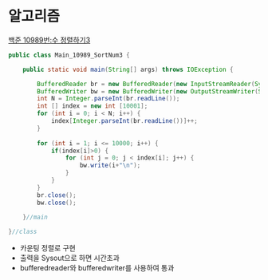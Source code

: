 # 알고리즘
[백준 10989번:수 정렬하기3](https://www.acmicpc.net/problem/10989)
```java
public class Main_10989_SortNum3 {

	public static void main(String[] args) throws IOException {

		BufferedReader br = new BufferedReader(new InputStreamReader(System.in));
		BufferedWriter bw = new BufferedWriter(new OutputStreamWriter(System.out));
		int N = Integer.parseInt(br.readLine());
		int [] index = new int [10001];
		for (int i = 0; i < N; i++) {
			index[Integer.parseInt(br.readLine())]++;
		}
		
		for (int i = 1; i <= 10000; i++) {
			if(index[i]>0) {
				for (int j = 0; j < index[i]; j++) {
					bw.write(i+"\n");
				}
			}
		}
		br.close();
		bw.close();
		
	}//main

}//class

```
- 카운팅 정렬로 구현
- 출력을 Sysout으로 하면 시간초과
- bufferedreader와 bufferedwriter를 사용하여 통과
